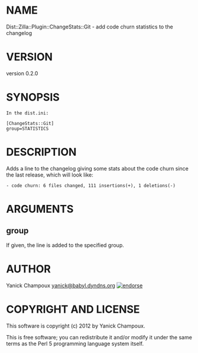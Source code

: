 # NAME

Dist::Zilla::Plugin::ChangeStats::Git - add code churn statistics to the changelog

# VERSION

version 0.2.0

# SYNOPSIS

    In the dist.ini:

    [ChangeStats::Git]
    group=STATISTICS

# DESCRIPTION

Adds a line to the changelog giving some stats about the
code churn since the last release, which will look like:

    - code churn: 6 files changed, 111 insertions(+), 1 deletions(-)

# ARGUMENTS

## group

If given, the line is added to the specified group.

# AUTHOR

Yanick Champoux <yanick@babyl.dyndns.org> [![endorse](http://api.coderwall.com/yanick/endorsecount.png)](http://coderwall.com/yanick)

# COPYRIGHT AND LICENSE

This software is copyright (c) 2012 by Yanick Champoux.

This is free software; you can redistribute it and/or modify it under
the same terms as the Perl 5 programming language system itself.
